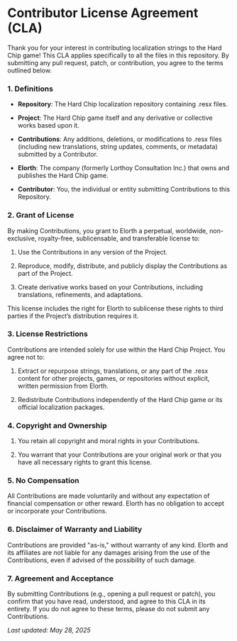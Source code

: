 # Contributor License Agreement (CLA)

Thank you for your interest in contributing localization strings to the Hard Chip game! This CLA applies specifically to all the files in this repository. By submitting any pull request, patch, or contribution, you agree to the terms outlined below.

### 1. Definitions

- **Repository**: The Hard Chip localization repository containing .resx files.

- **Project**: The Hard Chip game itself and any derivative or collective works based upon it.

- **Contributions**: Any additions, deletions, or modifications to .resx files (including new translations, string updates, comments, or metadata) submitted by a Contributor.

- **Elorth**: The company (formerly Lorthoy Consultation Inc.) that owns and publishes the Hard Chip game.

- **Contributor**: You, the individual or entity submitting Contributions to this Repository.

### 2. Grant of License

By making Contributions, you grant to Elorth a perpetual, worldwide, non-exclusive, royalty-free, sublicensable, and transferable license to:

1. Use the Contributions in any version of the Project.

2. Reproduce, modify, distribute, and publicly display the Contributions as part of the Project.

3. Create derivative works based on your Contributions, including translations, refinements, and adaptations.

This license includes the right for Elorth to sublicense these rights to third parties if the Project’s distribution requires it.

### 3. License Restrictions

Contributions are intended solely for use within the Hard Chip Project. You agree not to:

1. Extract or repurpose strings, translations, or any part of the .resx content for other projects, games, or repositories without explicit, written permission from Elorth.

2. Redistribute Contributions independently of the Hard Chip game or its official localization packages.

### 4. Copyright and Ownership

1. You retain all copyright and moral rights in your Contributions.

2. You warrant that your Contributions are your original work or that you have all necessary rights to grant this license.

### 5. No Compensation

All Contributions are made voluntarily and without any expectation of financial compensation or other reward. Elorth has no obligation to accept or incorporate your Contributions.

### 6. Disclaimer of Warranty and Liability

Contributions are provided "as-is," without warranty of any kind. Elorth and its affiliates are not liable for any damages arising from the use of the Contributions, even if advised of the possibility of such damage.

### 7. Agreement and Acceptance

By submitting Contributions (e.g., opening a pull request or patch), you confirm that you have read, understood, and agree to this CLA in its entirety. If you do not agree to these terms, please do not submit any Contributions.

_Last updated: May 28, 2025_